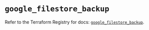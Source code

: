 # `google_filestore_backup`

Refer to the Terraform Registry for docs: [`google_filestore_backup`](https://registry.terraform.io/providers/hashicorp/google/6.25.0/docs/resources/filestore_backup).
